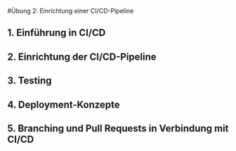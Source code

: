 #Übung 2: Einrichtung einer CI/CD-Pipeline

## 1. Einführung in CI/CD
## 2. Einrichtung der CI/CD-Pipeline
## 3. Testing
## 4. Deployment-Konzepte
## 5. Branching und Pull Requests in Verbindung mit CI/CD
